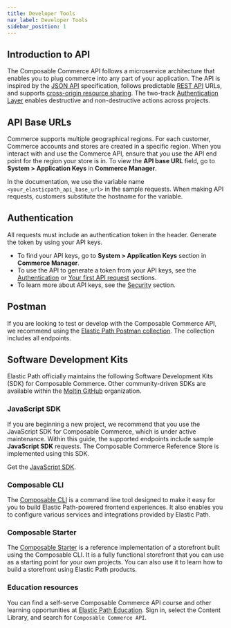 ```yaml
---
title: Developer Tools
nav_label: Developer Tools
sidebar_position: 1
---
```


## Introduction to API

The Composable Commerce API follows a microservice architecture that enables you to plug commerce into any part of your application. The API is inspired by the [JSON API](http://jsonapi.org/) specification, follows predictable [REST API](https://en.wikipedia.org/wiki/Representational_state_transfer) URLs, and supports [cross-origin resource sharing](https://en.wikipedia.org/wiki/Cross-origin_resource_sharing). The two-track [Authentication Layer](/docs/authentication) enables destructive and non-destructive actions across projects.

## API Base URLs

Commerce supports multiple geographical regions. For each customer, Commerce accounts and stores are created in a specific region. When you interact with and use the Commerce API, ensure that you use the API end point for the region your store is in. To view the **API base URL** field, go to **System > Application Keys** in **Commerce Manager**.

In the documentation, we use the variable name `<your_elasticpath_api_base_url>` in the sample requests. When making API requests, customers substitute the hostname for the variable.

## Authentication

All requests must include an authentication token in the header. Generate the token by using your API keys.

- To find your API keys, go to **System > Application Keys** section in **Commerce Manager**.
- To use the API to generate a token from your API keys, see the [Authentication](/docs/authentication) or [Your first API request](/guides/Getting-Started/your-first-api-request#lesson-1-authenticate) sections.
- To learn more about API keys, see the [Security](/docs/authentication/security#api-authentication-credentials) section.

## Postman

If you are looking to test or develop with the Composable Commerce API, we recommend using the [Elastic Path Postman collection](/guides/Getting-Started/test-with-postman-collection). The collection includes all endpoints.

## Software Development Kits

Elastic Path officially maintains the following Software Development Kits (SDK) for Composable Commerce. Other community-driven SDKs are available within the [Moltin GitHub](https://github.com/moltin) organization.

### JavaScript SDK

If you are beginning a new project, we recommend that you use the JavaScript SDK for Composable Commerce, which is under active maintenance. Within this guide, the supported endpoints include sample **JavaScript SDK** requests. The Composable Commerce Reference Store is implemented using this SDK.

Get the [JavaScript SDK](https://github.com/elasticpath/js-sdk).

### Composable CLI

The [Composable CLI](/docs/developer-tools/composable-cli/installation) is a command line tool designed to make it easy for you to build Elastic Path-powered frontend experiences. It also enables you to configure various services and integrations provided by Elastic Path.

### Composable Starter

The [Composable Starter](/docs/developer-tools/composable-starter/storefront-starter) is a reference implementation of a storefront built using the Composable CLI. It is a fully functional storefront that you can use as a starting point for your own projects. You can also use it to learn how to build a storefront using Elastic Path products.

### Education resources

You can find a self-serve Composable Commerce API course and other learning opportunities at [Elastic Path Education](https://education.elasticpath.com). Sign in, select the Content Library, and search for `Composable Commerce API`.

